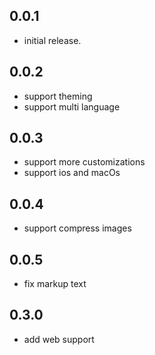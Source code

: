 ## 0.0.1
* initial release.
## 0.0.2
* support theming 
* support multi language
## 0.0.3
- support more customizations
- support ios and macOs
## 0.0.4
- support compress images
 ## 0.0.5
- fix markup text
## 0.3.0
- add web support